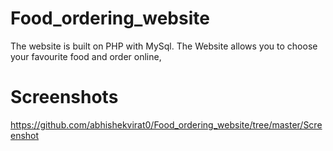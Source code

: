 # Food_ordering_website
  The website is built on PHP with MySql. The Website allows you to choose your favourite food and order online,
# Screenshots
  https://github.com/abhishekvirat0/Food_ordering_website/tree/master/Screenshot
